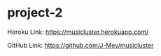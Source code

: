 # project-2

Heroku Link: https://musicluster.herokuapp.com/

GitHub Link: https://github.com/J-Mey/musicluster
